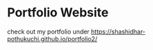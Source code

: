 # Portfolio Website

check out my portfolio under https://shashidhar-pothukuchi.github.io/portfolio2/
